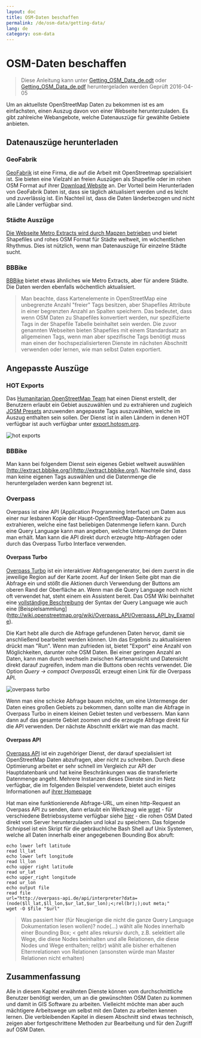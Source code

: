 ```yaml
---
layout: doc
title: OSM-Daten beschaffen
permalink: /de/osm-data/getting-data/
lang: de
category: osm-data
---
```


OSM-Daten beschaffen
=================

> Diese Anleitung kann unter [Getting_OSM_Data_de.odt](/files/Getting_OSM_Data_de.odt) oder [Getting_OSM_Data_de.pdf](/files/Getting_OSM_Data_de.pdf) heruntergeladen werden
> Geprüft 2016-04-05

Um an aktuellste OpenStreetMap Daten zu bekommen ist es am einfachsten, einen Auszug davon von einer Webseite herunterzuladen. Es gibt zahlreiche Webangebote, welche Datenauszüge für gewählte Gebiete anbieten.

Datenauszüge herunterladen
--------------------------

### GeoFabrik

[GeoFabrik](http://geofabrik.de) ist eine Firma, die auf die Arbeit mit OpenStreetmap spezialisiert ist. Sie bieten eine Vielzahl an freien Auszügen als Shapefile oder im rohen OSM Format auf ihrer [Download Website](http://download.geofabrik.de) an.  Der Vorteil beim Herunterladen von GeoFabrik Daten ist, dass sie täglich aktualisiert werden und es leicht und zuverlässig ist. Ein Nachteil ist, dass die Daten länderbezogen und nicht alle Länder verfügbar sind.

### Städte Auszüge

[Die Webseite Metro Extracts wird durch Mapzen betrieben](https://mapzen.com/data/metro-extracts/) und bietet Shapefiles und rohes OSM Format für Städte weltweit, im wöchentlichen Rhythmus. Dies ist nützlich, wenn man Datenauszüge für einzelne Städte sucht.

### BBBike

[BBBike](http://download.bbbike.org/osm/bbbike/) bietet etwas ähnliches wie Metro Extracts, aber für andere Städte. Die Daten werden ebenfalls wöchentlich aktualisiert.

>Man beachte, dass Kartenelemente in OpenStreetMap eine unbegrenzte Anzahl "freier" Tags besitzen,
>aber Shapefiles Attribute in einer begrenzten Anzahl an Spalten speichern. Das bedeutet,
>dass wenn OSM Daten zu Shapefiles konvertiert werden, nur spezifizierte Tags
>in der Shapefile Tabelle beinhaltet sein werden. Die zuvor genannten Webseiten bieten Shapefiles
>mit einem Standardsatz an allgemeinen Tags, wenn man aber spezifische Tags benötigt
>muss man einen der hochspezialisierteren Dienste im nächsten Abschnitt verwenden
>oder lernen, wie man selbst Daten exportiert.

Angepasste Auszüge
-------------------

### HOT Exports

Das [Humanitarian OpenStreetMap Team](https://www.hotosm.org) hat einen Dienst erstellt, der Benutzern erlaubt ein Gebiet auszuwählen und zu extrahieren und zugleich [JOSM Presets](/en/josm/josm-presets/) anzuwenden
angepasste Tags auszuwählen, welche im Auszug enthalten sein sollen. Der Dienst ist in allen Ländern in denen HOT verfügbar ist auch verfügbar unter [export.hotosm.org](http://export.hotosm.org).

![hot exports][]

### BBBike

Man kann bei folgendem Dienst sein eigenes Gebiet weltweit auswählen [http://extract.bbbike.org/](http://extract.bbbike.org/). Nachteile sind, dass man keine eigenen Tags auswählen und die Datenmenge die heruntergeladen werden kann begrenzt ist.

### Overpass

Overpass ist eine API (Application Programming Interface) um Daten aus einer nur lesbaren Kopie der Haupt-OpenStreetMap-Datenbank zu extrahieren, welche eine fast beliebigen Datenmenge liefern kann. Durch eine Query Language kann man angeben, welche Untermenge der Daten man erhält. Man kann die API direkt durch erzeugte http-Abfragen oder durch das Overpass Turbo Interface verwenden.

#### Overpass Turbo

[Overpass Turbo](http://overpass-turbo.eu/) ist ein interaktiver Abfragengenerator, bei dem zuerst in die jeweilige Region auf der Karte zoomt. Auf der linken Seite gibt man die Abfrage ein und stößt die Aktionen durch Verwendung der Buttons am oberen Rand der Oberfläche an. Wenn man die Query Language noch nicht oft verwendet hat, steht einem ein Assistent bereit. Das OSM Wiki beinhaltet eine [vollständige Beschreibung](http://wiki.openstreetmap.org/wiki/Overpass_API/Overpass_QL) der Syntax der Query Language wie auch eine [Beispielsammlung] (http://wiki.openstreetmap.org/wiki/Overpass_API/Overpass_API_by_Example).

Die Kart hebt alle durch die Abfrage gefundenen Daten hervor, damit sie anschließend bearbeitet werden können. Um das Ergebnis zu aktualisieren drückt man "Run". Wenn man zufrieden ist, bietet "Export" eine Anzahl von Möglichkeiten, darunter rohe OSM Daten. Bei einer geringen Anzahl an Daten, kann man durch wechseln zwischen Kartenansicht und Datensicht direkt darauf zugreifen, indem man die Buttons oben rechts verwendet. Die Option *Query -> compact OverpassQL* erzeugt einen Link für die Overpass API.

![overpass turbo][]

Wenn man eine schicke Abfrage bauen möchte, um eine Untermenge der Daten eines großen Gebiets zu bekommen, dann sollte man die Abfrage in Overpass Turbo in einem kleinen Gebiet testen und verbessern. Man kann dann auf das gesamte Gebiet zoomen und die erzeugte Abfrage direkt für die API verwenden. Der nächste Abschnitt erklärt wie man das macht.

#### Overpass API

[Overpass API](http://wiki.openstreetmap.org/wiki/Overpass_API) ist ein zugehöriger Dienst, der darauf spezialisiert ist OpenStreetMap Daten abzufragen, aber nicht zu schreiben. Durch diese Optimierung arbeitet er sehr schnell im Vergleich zur API der Hauptdatenbank und hat keine Beschränkungen was die transferierte Datenmenge angeht. Mehrere Instanzen dieses Dienste sind im Netz verfügbar, die im folgenden Beispiel verwendete, bietet auch einiges Informationen auf [ihrer Homepage](http://overpass-api.de/)

Hat man eine funktionierende Abfrage-URL, um einen http-Request an Overpass API zu senden, dann erlaubt ein Werkzeug wie [wget](https://www.gnu.org/software/wget/) - für verschiedene Betriebssysteme verfügbar siehe [hier](http://wget.addictivecode.org/FrequentlyAskedQuestions?action=show&redirect=Faq#download) - die rohen OSM Dated direkt vom Server herunterzuladen  und lokal zu speichern. Das folgende Schnipsel ist ein Skript für die gebräuchliche Bash Shell auf Unix Systemen, welche all Daten innerhalb einer angegebenen Bounding Box abruft:

```
echo lower left latitude
read ll_lat
echo lower left longitude
read ll_lon
echo upper right latitude
read ur_lat
echo upper_right longitude
read ur_lon
echo output file
read file
url="http://overpass-api.de/api/interpreter?data=(node($ll_lat,$ll_lon,$ur_lat,$ur_lon);<;rel(br););out meta;"
wget -O $file "$url"
```
> Was passiert hier (für Neugierige die nicht die ganze Query Language Dokumentation lesen wollen)?
>node(...) wählt alle Nodes innerhalb einer Bounding Box;
>< geht alles rekursiv durch, z.B. selektiert alle Wege, die diese Nodes beinhalten und alle Relationen, die diese Nodes und Wege enthalten;
>rel(br) wählt alle bisher erhaltenen Elternrelationen von Relationen (ansonsten würde man Master Relationen nicht erhalten)
>



Zusammenfassung
-------

Alle in diesem Kapitel erwähnten Dienste können vom durchschnittliche Benutzer benötigt werden, um an die gewünschten OSM Daten zu kommen und damit in GIS Software zu arbeiten. Vielleicht möchte man aber auch mächtigere Arbeitswege um selbst mit den Daten zu arbeiten kennen lernen. Die verbleibenden Kapitel in diesem Abschnitt sind etwas technisch, zeigen aber fortgeschrittene Methoden zur Bearbeitung und für den Zugriff auf OSM Daten.


[hot exports]: /images/osm-data/hot-exports.png
[overpass turbo]: /images/osm-data/overpass_turbo.png
